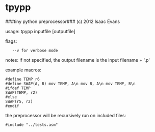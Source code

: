 tpypp
=====
###tiny python preprocessor###
(c) 2012 Isaac Evans

usage: tpypp inputfile [outputfile]

flags: 

       --v for verbose mode

notes:
	if not specified, the output filename is the input filename + '.p'

example macros:

    #define TEMP r6
    #define SWAP(A, B) mov TEMP, A\n mov B, A\n mov TEMP, B\n
    #ifdef TEMP
    SWAP(TEMP, r2)
    #else
    SWAP(r5, r2)
    #endif

the preprocessor will be recursively run on included files:

    #include "../tests.asm"
